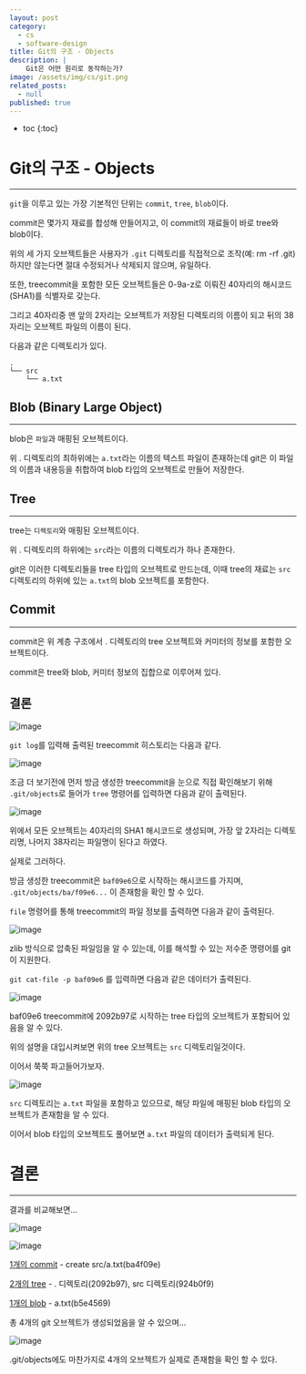 ```yaml
---
layout: post
category:
  - cs
  - software-design
title: Git의 구조 - Objects
description: |
    Git은 어떤 원리로 동작하는가?
image: /assets/img/cs/git.png
related_posts:
  - null
published: true
---
```


* toc
{:toc}

# Git의 구조 - Objects

---

`git`을 이루고 있는 가장 기본적인 단위는 `commit`, `tree`, `blob`이다.

commit은 몇가지 재료를 합성해 만들어지고, 이 commit의 재료들이 바로 tree와 blob이다.

위의 세 가지 오브젝트들은 사용자가 `.git` 디렉토리를 직접적으로 조작(예: rm -rf .git)하지만 않는다면 절대 수정되거나 삭제되지 않으며, 유일하다.

또한, treecommit을 포함한 모든 오브젝트들은 0-9a-z로 이뤄진 40자리의 해시코드(SHA1)를 식별자로 갖는다.

그리고 40자리중 맨 앞의 2자리는 오브젝트가 저장된 디렉토리의 이름이 되고 뒤의 38자리는 오브젝트 파일의 이름이 된다.

다음과 같은 디렉토리가 있다.

```shell
.
└── src
    └── a.txt
```

## Blob (Binary Large Object)

---

blob은 `파일`과 매핑된 오브젝트이다.

위 . 디렉토리의 최하위에는 `a.txt`라는 이름의 텍스트 파일이 존재하는데 git은 이 파일의 이름과 내용등을 취합하여 blob 타입의 오브젝트로 만들어 저장한다.

## Tree

---

tree는 `디렉토리`와 매핑된 오브젝트이다.

위 . 디렉토리의 하위에는 `src`라는 이름의 디렉토리가 하나 존재한다.

git은 이러한 디렉토리들을 tree 타입의 오브젝트로 만드는데, 이때 tree의 재료는 `src` 디렉토리의 하위에 있는 `a.txt`의 blob 오브젝트를 포함한다.

## Commit

---

commit은 위 계층 구조에서 . 디렉토리의 tree 오브젝트와 커미터의 정보를 포함한 오브젝트이다.

commit은 tree와 blob, 커미터 정보의 집합으로 이루어져 있다.

## 결론

![image](https://user-images.githubusercontent.com/71188307/181572179-4536ada5-8afd-49a9-b4bd-e28249408483.png)

`git log`를 입력해 출력된 treecommit 히스토리는 다음과 같다.

![image](https://user-images.githubusercontent.com/71188307/181574214-e2040768-4126-4f65-a3a4-31a8e1b68887.png)

조금 더 보기전에 먼저 방금 생성한 treecommit을 눈으로 직접 확인해보기 위해 `.git/objects`로 들어가 `tree` 명령어를 입력하면 다음과 같이 출력된다.

![image](https://user-images.githubusercontent.com/71188307/181575168-cc6ef9bd-8fa1-4b88-b58d-1cbca65f5dab.png)

위에서 모든 오브젝트는 40자리의 SHA1 해시코드로 생성되며, 가장 앞 2자리는 디렉토리명, 나머지 38자리는 파일명이 된다고 하였다.

실제로 그러하다.

방금 생성한 treecommit은 `baf09e6`으로 시작하는 해시코드를 가지며, `.git/objects/ba/f09e6...` 이 존재함을 확인 할 수 있다.

`file` 명령어를 통해 treecommit의 파일 정보를 출력하면 다음과 같이 출력된다.

![image](https://user-images.githubusercontent.com/71188307/181576387-4bd4da2d-cb0f-4a13-9a4f-9fff6ed1e81e.png)

zlib 방식으로 압축된 파일임을 알 수 있는데, 이를 해석할 수 있는 저수준 명령어를 git이 지원한다.

`git cat-file -p baf09e6` 를 입력하면 다음과 같은 데이터가 출력된다.

![image](https://user-images.githubusercontent.com/71188307/181576868-61e59dd4-e1f7-4503-99d0-a33572f7efcd.png)

baf09e6 treecommit에 2092b97로 시작하는 tree 타입의 오브젝트가 포함되어 있음을 알 수 있다.

위의 설명을 대입시켜보면 위의 tree 오브젝트는 `src` 디렉토리일것이다.

이어서 쭉쭉 파고들어가보자.

![image](https://user-images.githubusercontent.com/71188307/181577332-78e3edfa-b7cc-473a-aca7-efac24497815.png)

`src` 디렉토리는 `a.txt` 파일을 포함하고 있으므로, 해당 파일에 매핑된 blob 타입의 오브젝트가 존재함을 알 수 있다.

이어서 blob 타입의 오브젝트도 풀어보면 `a.txt` 파일의 데이터가 출력되게 된다.

# 결론

---

결과를 비교해보면...

![image](https://user-images.githubusercontent.com/71188307/181576868-61e59dd4-e1f7-4503-99d0-a33572f7efcd.png)

![image](https://user-images.githubusercontent.com/71188307/181577332-78e3edfa-b7cc-473a-aca7-efac24497815.png)

<u>1개의 commit</u> - create src/a.txt(ba4f09e)

<u>2개의 tree</u> - . 디렉토리(2092b97), src 디렉토리(924b0f9)

<u>1개의 blob</u> - a.txt(b5e4569)

총 4개의 git 오브젝트가 생성되었음을 알 수 있으며...

![image](https://user-images.githubusercontent.com/71188307/181575168-cc6ef9bd-8fa1-4b88-b58d-1cbca65f5dab.png)

.git/objects에도 마찬가지로 4개의 오브젝트가 실제로 존재함을 확인 할 수 있다.

